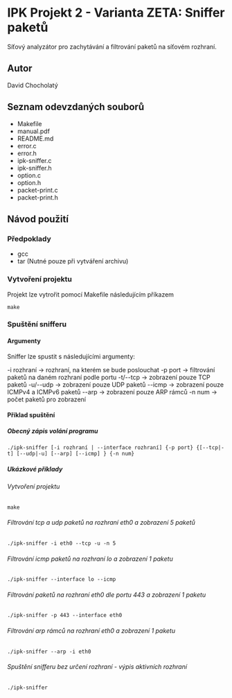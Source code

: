 # IPK Projekt 2 - Varianta ZETA: Sniffer paketů
Síťový analyzátor pro zachytávání a filtrování paketů na síťovém rozhraní.

## Autor
David Chocholatý

## Seznam odevzdaných souborů
- Makefile
- manual.pdf
- README.md
- error.c
- error.h
- ipk-sniffer.c
- ipk-sniffer.h
- option.c
- option.h
- packet-print.c
- packet-print.h

## Návod použití

### Předpoklady
- gcc
- tar (Nutné pouze při vytváření archivu)

### Vytvoření projektu
Projekt lze vytrořit pomocí Makefile následujícím příkazem
```console
make
```

### Spuštění snifferu

#### Argumenty

Sniffer lze spustit s následujícími argumenty:

-i rozhraní -> rozhraní, na kterém se bude poslouchat
-p port     -> filtrování paketů na daném rozhraní podle portu
-t/--tcp    -> zobrazení pouze TCP paketů
-u/--udp    -> zobrazení pouze UDP paketů
--icmp      -> zobrazení pouze ICMPv4 a ICMPv6 paketů
--arp       -> zobrazení pouze ARP rámců
-n num      -> počet paketů pro zobrazení

#### Příklad spuštění 

##### Obecný zápis volání programu

```console
./ipk-sniffer [-i rozhraní | --interface rozhraní] {-p ­­port} {[--tcp|-t] [--udp|-u] [--arp] [--icmp] } {-n num}
```

##### Ukázkové příklady
###### Vytvoření projektu
```console
make
```

###### Filtrování tcp a udp paketů na rozhraní eth0 a zobrazení 5 paketů
```console
./ipk-sniffer -i eth0 --tcp -u -n 5
```

###### Filtrování icmp paketů na rozhraní lo a zobrazení 1 paketu
```console
./ipk-sniffer --interface lo --icmp
```

###### Filtrování paketů na rozhraní eth0 dle portu 443 a zobrazení 1 paketu
```console
./ipk-sniffer -p 443 --interface eth0
```

###### Filtrování arp rámců na rozhraní eth0 a zobrazení 1 paketu
```console
./ipk-sniffer --arp -i eth0
```

###### Spuštění snifferu bez určení rozhraní - výpis aktivních rozhraní
```console
./ipk-sniffer
```

